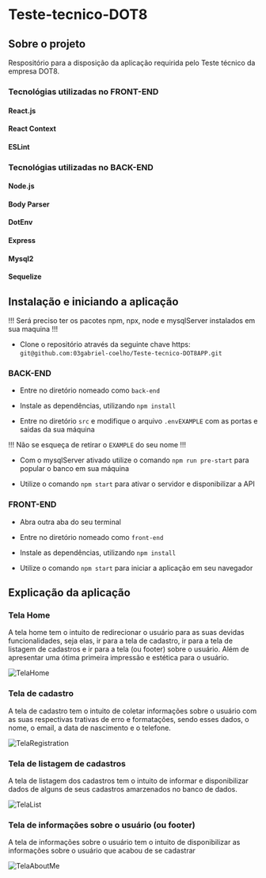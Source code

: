 # Teste-tecnico-DOT8

## Sobre o projeto

Respositório para a disposição da aplicação requirida pelo Teste técnico da empresa DOT8.

### Tecnológias utilizadas no FRONT-END

#### React.js
#### React Context
#### ESLint

### Tecnológias utilizadas no BACK-END

#### Node.js
#### Body Parser
#### DotEnv
#### Express
#### Mysql2
#### Sequelize

## Instalação e iniciando a aplicação

!!! Será preciso ter os pacotes npm, npx, node e mysqlServer instalados em sua maquina !!!

- Clone o repositório através da seguinte chave https: `git@github.com:03gabriel-coelho/Teste-tecnico-DOT8APP.git`

### BACK-END

- Entre no diretório nomeado como `back-end`

- Instale as dependências, utilizando `npm install`

- Entre no diretório `src` e modifique o arquivo `.envEXAMPLE` com as portas e saidas da sua máquina

!!! Não se esqueça de retirar o `EXAMPLE` do seu nome !!!

- Com o mysqlServer ativado utilize o comando `npm run pre-start` para popular o banco em sua máquina

- Utilize o comando `npm start` para ativar o servidor e disponibilizar a API

### FRONT-END

- Abra outra aba do seu terminal

- Entre no diretório nomeado como `front-end`

- Instale as dependências, utilizando `npm install`

- Utilize o comando `npm start` para iniciar a aplicação em seu navegador

## Explicação da aplicação

### Tela Home

A tela home tem o intuito de redirecionar o usuário para as suas devidas funcionalidades, seja elas, ir para a tela de cadastro, ir para a tela de listagem de cadastros e ir para a tela (ou footer) sobre o usuário. Além de apresentar uma ótima primeira impressão e estética para o usuário.

![TelaHome](./images/picOne.png)

### Tela de cadastro 

A tela de cadastro tem o intuito de coletar informações sobre o usuário com as suas respectivas trativas de erro e formatações, sendo esses dados, o nome, o email, a data de nascimento e o telefone.

![TelaRegistration]('./images/picTwo.png')

### Tela de listagem de cadastros

A tela de listagem dos cadastros tem o intuito de informar e disponibilizar dados de alguns de seus cadastros amarzenados no banco de dados.

![TelaList]('.images/picThree.png')

### Tela de informações sobre o usuário (ou footer)

A tela de informações sobre o usuário tem o intuito de disponibilizar as informações sobre o usuário que acabou de se cadastrar

![TelaAboutMe]('images/picFour.png')